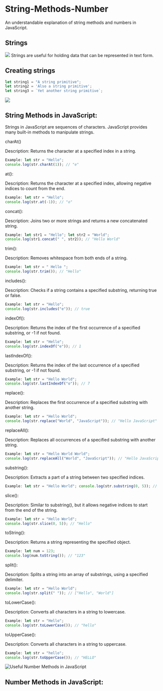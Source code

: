 # String-Methods-Number
An understandable explanation of string methods and numbers in JavaScript.

## Strings

<img src="https://dmitripavlutin.com/what-is-string-in-javascript/cover.png">
Strings are useful for holding data that can be represented in text form. 

## Creating strings

```js 
let string1 = "A string primitive";
let string2 = 'Also a string primitive';
let string3 = `Yet another string primitive`;
```

<img src="https://phpforever.com/wp-content/uploads/2021/03/Useful-String-Methods-In-JavaScript..png">


## String Methods in JavaScript:


Strings in JavaScript are sequences of characters. JavaScript provides many built-in methods to manipulate strings.



charAt()

Description: Returns the character at a specified index in a string.
```js
Example: let str = "Hello";
console.log(str.charAt(1)); // "e"
```

at():

Description: Returns the character at a specified index, allowing negative indices to count from the end.
```js
Example: let str = "Hello";
console.log(str.at(-1)); // "o"
```

concat():

Description: Joins two or more strings and returns a new concatenated string.
```js
Example: let str1 = "Hello"; let str2 = "World";
console.log(str1.concat(" ", str2)); // "Hello World"
```

trim():

Description: Removes whitespace from both ends of a string.
```js
Example: let str = " Hello ";
console.log(str.trim()); // "Hello"
```


includes():

Description: Checks if a string contains a specified substring, returning true or false.
```js
Example: let str = "Hello";
console.log(str.includes("e")); // true
```

indexOf():

Description: Returns the index of the first occurrence of a specified substring, or -1 if not found.
```js
Example: let str = "Hello";
console.log(str.indexOf("e")); // 1
```

lastIndexOf():

Description: Returns the index of the last occurrence of a specified substring, or -1 if not found.
```js
Example: let str = "Hello World";
console.log(str.lastIndexOf("o")); // 7
```

replace():

Description: Replaces the first occurrence of a specified substring with another string.
```js
Example: let str = "Hello World";
console.log(str.replace("World", "JavaScript")); // "Hello JavaScript"
```

replaceAll():

Description: Replaces all occurrences of a specified substring with another string.
```js
Example: let str = "Hello World World";
console.log(str.replaceAll("World", "JavaScript")); // "Hello JavaScript JavaScript"
```

substring():

Description: Extracts a part of a string between two specified indices.
```js
Example: let str = "Hello World"; console.log(str.substring(0, 5)); // "Hello"
```

slice():

Description: Similar to substring(), but it allows negative indices to start from the end of the string.
```js
Example: let str = "Hello World";
console.log(str.slice(0, 5)); // "Hello"
```

toString():

Description: Returns a string representing the specified object.
```js
Example: let num = 123;
console.log(num.toString()); // "123"
```

split():

Description: Splits a string into an array of substrings, using a specified delimiter.
```js
Example: let str = "Hello World";
console.log(str.split(" ")); // ["Hello", "World"]
```

toLowerCase():

Description: Converts all characters in a string to lowercase.
```js
Example: let str = "Hello";
console.log(str.toLowerCase()); // "hello"
```

toUpperCase():

Description: Converts all characters in a string to uppercase.
```js
Example: let str = "hello";
console.log(str.toUpperCase()); // "HELLO"
```



![Useful Number Methods in JavaScript](Downloads/number.jpg)



## Number Methods in JavaScript:
